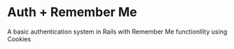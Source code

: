 # Auth + Remember Me

A basic authentication system in Rails with Remember Me functionllity using Cookies
